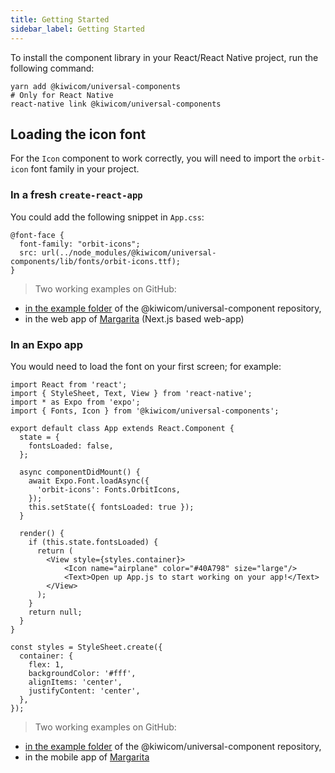```yaml
---
title: Getting Started
sidebar_label: Getting Started
---
```


To install the component library in your React/React Native project, run the following command:

```
yarn add @kiwicom/universal-components
# Only for React Native
react-native link @kiwicom/universal-components
```

## Loading the icon font

For the `Icon` component to work correctly, you will need to import the `orbit-icon` font family in your project.

### In a fresh `create-react-app`

You could add the following snippet in `App.css`:

```
@font-face {
  font-family: "orbit-icons";
  src: url(../node_modules/@kiwicom/universal-components/lib/fonts/orbit-icons.ttf);
}
```

> Two working examples on GitHub:

- [in the example folder](https://github.com/kiwicom/universal-components/tree/master/examples/create-react-app-icon-font) of the @kiwicom/universal-component repository,
- in the web app of [Margarita](https://github.com/kiwicom/margarita/tree/master/apps/web) (Next.js based web-app)

### In an Expo app

You would need to load the font on your first screen; for example:

```
import React from 'react';
import { StyleSheet, Text, View } from 'react-native';
import * as Expo from 'expo';
import { Fonts, Icon } from '@kiwicom/universal-components';

export default class App extends React.Component {
  state = {
    fontsLoaded: false,
  };

  async componentDidMount() {
    await Expo.Font.loadAsync({
      'orbit-icons': Fonts.OrbitIcons,
    });
    this.setState({ fontsLoaded: true });
  }

  render() {
    if (this.state.fontsLoaded) {
      return (
        <View style={styles.container}>
            <Icon name="airplane" color="#40A798" size="large"/>
            <Text>Open up App.js to start working on your app!</Text>
        </View>
      );
    }
    return null;
  }
}

const styles = StyleSheet.create({
  container: {
    flex: 1,
    backgroundColor: '#fff',
    alignItems: 'center',
    justifyContent: 'center',
  },
});
```

> Two working examples on GitHub:

- [in the example folder](https://github.com/kiwicom/universal-components/tree/master/examples/expo-icon-font) of the @kiwicom/universal-component repository,
- in the mobile app of [Margarita](https://github.com/kiwicom/margarita/tree/master/apps/mobile)

